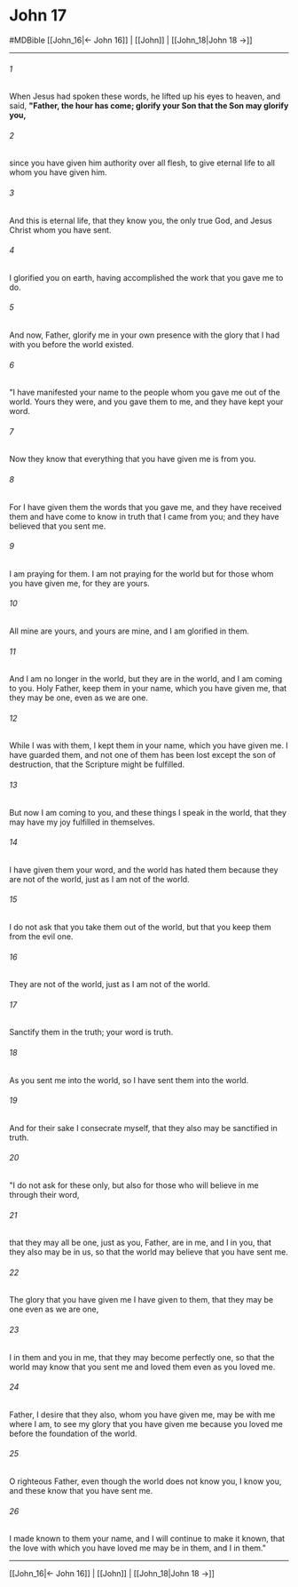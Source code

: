 # John 17
#MDBible
[[John_16|← John 16]] | [[John]] | [[John_18|John 18 →]]

***

###### 1 
When Jesus had spoken these words, he lifted up his eyes to heaven, and said, **"Father, the hour has come; glorify your Son that the Son may glorify you,** 

###### 2 
since you have given him authority over all flesh, to give eternal life to all whom you have given him. 

###### 3 
And this is eternal life, that they know you, the only true God, and Jesus Christ whom you have sent. 

###### 4 
I glorified you on earth, having accomplished the work that you gave me to do. 

###### 5 
And now, Father, glorify me in your own presence with the glory that I had with you before the world existed. 

###### 6 
"I have manifested your name to the people whom you gave me out of the world. Yours they were, and you gave them to me, and they have kept your word. 

###### 7 
Now they know that everything that you have given me is from you. 

###### 8 
For I have given them the words that you gave me, and they have received them and have come to know in truth that I came from you; and they have believed that you sent me. 

###### 9 
I am praying for them. I am not praying for the world but for those whom you have given me, for they are yours. 

###### 10 
All mine are yours, and yours are mine, and I am glorified in them. 

###### 11 
And I am no longer in the world, but they are in the world, and I am coming to you. Holy Father, keep them in your name, which you have given me, that they may be one, even as we are one. 

###### 12 
While I was with them, I kept them in your name, which you have given me. I have guarded them, and not one of them has been lost except the son of destruction, that the Scripture might be fulfilled. 

###### 13 
But now I am coming to you, and these things I speak in the world, that they may have my joy fulfilled in themselves. 

###### 14 
I have given them your word, and the world has hated them because they are not of the world, just as I am not of the world. 

###### 15 
I do not ask that you take them out of the world, but that you keep them from the evil one. 

###### 16 
They are not of the world, just as I am not of the world. 

###### 17 
Sanctify them in the truth; your word is truth. 

###### 18 
As you sent me into the world, so I have sent them into the world. 

###### 19 
And for their sake I consecrate myself, that they also may be sanctified in truth. 

###### 20 
"I do not ask for these only, but also for those who will believe in me through their word, 

###### 21 
that they may all be one, just as you, Father, are in me, and I in you, that they also may be in us, so that the world may believe that you have sent me. 

###### 22 
The glory that you have given me I have given to them, that they may be one even as we are one, 

###### 23 
I in them and you in me, that they may become perfectly one, so that the world may know that you sent me and loved them even as you loved me. 

###### 24 
Father, I desire that they also, whom you have given me, may be with me where I am, to see my glory that you have given me because you loved me before the foundation of the world. 

###### 25 
O righteous Father, even though the world does not know you, I know you, and these know that you have sent me. 

###### 26 
I made known to them your name, and I will continue to make it known, that the love with which you have loved me may be in them, and I in them." 

***

[[John_16|← John 16]] | [[John]] | [[John_18|John 18 →]]
